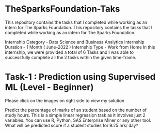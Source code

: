 # TheSparksFoundation-Taks
This repository contains the tasks that I completed while working as an intern for The Sparks Foundation.
This repository contains the tasks that I completed while working as an intern for The Sparks Foundation.

Internship Category - Data Science and Business Analytics
Internship Duration - 1 Month ( June-2022 )
Internship Type - Work from Home
In this internship, we were provided a total of 6 Tasks and I was able to successfully complete all the 2 tasks within the given time-frame.

 
# Task-1 : Prediction using Supervised ML (Level - Beginner)

Please click on the images on right side to view my solution.

Predict the percentage of marks of an student based on the number of study hours.
This is a simple linear regression task as it involves just 2 variables.
You can use R, Python, SAS Enterprise Miner or any other tool.
What will be predicted score if a student studies for 9.25 hrs/ day?
